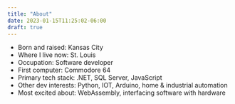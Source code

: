 ```yaml
---
title: "About"
date: 2023-01-15T11:25:02-06:00
draft: true
---
```


* Born and raised: Kansas City
* Where I live now: St. Louis
* Occupation: Software developer
* First computer: Commodore 64
* Primary tech stack: .NET, SQL Server, JavaScript
* Other dev interests: Python, IOT, Arduino, home & industrial automation
* Most excited about: WebAssembly, interfacing software with hardware